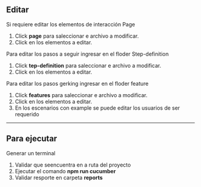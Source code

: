 ## Editar

Si requiere editar los elementos de interacción Page

1. Click **page** para saleccionar e archivo a modificar.
2. Click en los elementos a editar.

Para editar los pasos a seguir ingresar en el floder Step-definition
1. Click **tep-definition** para saleccionar e archivo a modificar.
2. Click en los elementos a editar.

Para editar los pasos gerking ingresar en el floder feature
1. Click **features** para saleccionar e archivo a modificar.
2. Click en los elementos a editar.
3. En los escenarios con example se puede editar los usuarios de ser requerido
---

## Para ejecutar 
Generar un terminal 
1. Validar que seencuentra en a ruta del proyecto
2. Ejecutar el comando **npm run cucumber** 
3. Validar resporte en carpeta **reports**

